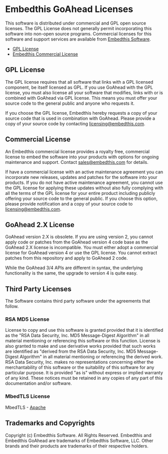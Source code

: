 Embedthis GoAhead Licenses
===

This software is distributed under commercial and GPL open source licenses. The GPL License does not generally permit incorporating this software into non-open source programs. Commercial licenses for this software and support services are available from [Embedthis Software](mailto@sales@embedthis.com).

* [GPL License](http://www.gnu.org/licenses/gpl-2.0.html)
* [Embedthis Commercial License](https://www.embedthis.com/licensing/)

## GPL License

The GPL license requires that all software that links with a GPL licensed component, be itself licensed as GPL. If you use GoAhead with the GPL license, you must also license all your software that modifies, links with or is combined with GoAhead via GPL license. This means you must offer your source code to the general public and anyone who requests it.

If you choose the GPL license, Embedthis hereby requests a copy of your source code that is used in combination with GoAhead. Please provide a copy of your source code by contacting [licensing@embedthis.com](mailto:licensing@embedthis.com).

## Commercial License

An Embedthis commercial license provides a royalty free, commercial license to embed the software into your products with options for ongoing maintenance and support. Contact [sales@embedthis.com](mailto:dev@embdthis.com) for details.

If have a commercial license with an active maintenance agreement you can incorporate new releases, updates and patches for the software into your products. If you do not have active maintenance agreement, you cannot use the GPL license for applying these updates without also fully complying with all the terms of the GPL license for your entire product including publicly offering your source code to the general public. If you choose this option, please provide notification and a copy of your source code to [licensing@embedthis.com](mailto:licensing@embedthis.com).

## GoAhead 2.X License

GoAhead version 2.X is obsolete.  If you are using version 2, you cannot apply code or patches from the GoAhead version 4 code base as the GoAhead 2.X license is incompatible. You must either adopt a commercial license for GoAhead version 4 or use the GPL license. You cannot extract patches from this repository and apply to GoAhead 2 code.

While the GoAhead 3/4 APIs are different in syntax, the underlying functionality is the same, the upgrade to version 4 is quite easy.

Third Party Licenses
---

The Software contains third party software under the agreements that follow.

### RSA MD5 License

License to copy and use this software is granted provided that it is identified as the "RSA Data Security, Inc. MD5 Message-Digest Algorithm" in all material mentioning or referencing this software or this function. License is also granted to make and use derivative works provided that such works are identified as "derived from the RSA Data Security, Inc. MD5 Message-Digest Algorithm" in all material mentioning or referencing the derived work. RSA Data Security, Inc. makes no representations concerning either the merchantability of this software or the suitability of this software for any particular purpose. It is provided "as is" without express or implied warranty of any kind. These notices must be retained in any copies of any part of this documentation and/or software.

### MbedTLS License

MbedTLS - [Apache](http://www.apache.org/licenses/LICENSE-2.0)


Trademarks and Copyrights
---
Copyright (c) Embedthis Software. All Rights Reserved.
Embedthis and Embedthis GoAhead are trademarks of Embedthis Software, LLC.
Other brands and their products are trademarks of their respective holders.
